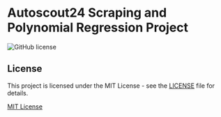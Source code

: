 # Autoscout24 Scraping and Polynomial Regression Project

![GitHub license](https://img.shields.io/badge/license-MIT-blue.svg)


## License

This project is licensed under the MIT License - see the [LICENSE](LICENSE) file for details.

[MIT License](https://opensource.org/licenses/MIT)

